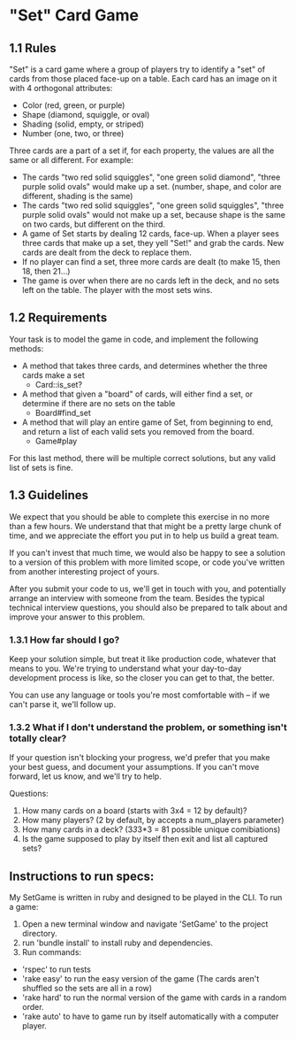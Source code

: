 # "Set" Card Game
## 1.1 Rules
 
 "Set" is a card game where a group of players try to identify a "set" of cards from those placed
face-up on a table.
Each card has an image on it with 4 orthogonal attributes:

* Color (red, green, or purple)
* Shape (diamond, squiggle, or oval)
* Shading (solid, empty, or striped)
* Number (one, two, or three)

Three cards are a part of a set if, for each property, the values are all the same or all different.
For example:

* The cards "two red solid squiggles", "one green solid diamond", "three purple solid ovals" would make up a set. (number, shape, and color are different, shading is the same)
* The cards "two red solid squiggles", "one green solid squiggles", "three purple solid ovals" would not make up a set, because shape is the same on two cards, but different on the third.
* A game of Set starts by dealing 12 cards, face-up. When a player sees three cards that make up a set, they yell "Set!" and grab the cards. New cards are dealt from the deck to replace them.
* If no player can find a set, three more cards are dealt (to make 15, then 18, then 21…)
* The game is over when there are no cards left in the deck, and no sets left on the table. The player with the most sets wins.

## 1.2 Requirements

Your task is to model the game in code, and implement the following methods:

* A method that takes three cards, and determines whether the three cards make a set
  * Card::is_set?
* A method that given a "board" of cards, will either find a set, or determine if there are no sets on the table
  * Board#find_set
* A method that will play an entire game of Set, from beginning to end, and return a list of each valid sets you removed from the board.
  * Game#play
  
For this last method, there will be multiple correct solutions, but any valid list of sets is fine.

## 1.3 Guidelines
We expect that you should be able to complete this exercise in no more than a few hours. We
understand that that might be a pretty large chunk of time, and we appreciate the effort you put in
to help us build a great team.

If you can't invest that much time, we would also be happy to see a solution to a version of this
problem with more limited scope, or code you've written from another interesting project of
yours.

After you submit your code to us, we'll get in touch with you, and potentially arrange an
interview with someone from the team. Besides the typical technical interview questions, you
should also be prepared to talk about and improve your answer to this problem.

### 1.3.1 How far should I go?
Keep your solution simple, but treat it like production code, whatever that means to you. We're
trying to understand what your day-to-day development process is like, so the closer you can get
to that, the better.

You can use any language or tools you're most comfortable with – if we can't parse it, we'll
follow up.


### 1.3.2 What if I don't understand the problem, or something isn't totally clear?
If your question isn't blocking your progress, we'd prefer that you make your best guess, and
document your assumptions. If you can't move forward, let us know, and we'll try to help.

Questions:
1. How many cards on a board (starts with 3x4 = 12 by default)?
2. How many players? (2 by default, by accepts a num_players parameter)
3. How many cards in a deck? (3*3*3*3 = 81 possible unique comibiations)
4. Is the game supposed to play by itself then exit and list all captured sets?

## Instructions to run specs:
My SetGame is written in ruby and designed to be played in the CLI. To run a game:

1. Open a new terminal window and navigate 'SetGame' to the project directory.
2. run 'bundle install' to install ruby and dependencies.
3. Run commands:
  * 'rspec' to run tests
  * 'rake easy' to run the easy version of the game (The cards aren't shuffled so the sets are all in a row)
  * 'rake hard' to run the normal version of the game with cards in a random order.
  * 'rake auto' to have to game run by itself automatically with a computer player.